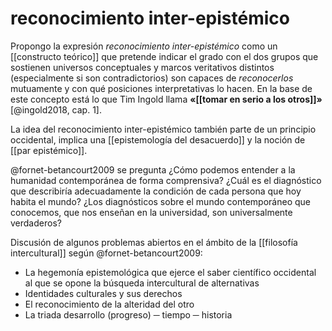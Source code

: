 # reconocimiento inter-epistémico
Propongo la expresión *reconocimiento inter-epistémico* como un [[constructo teórico]] que pretende indicar el grado con el dos grupos que sostienen universos conceptuales y marcos veritativos distintos (especialmente si son contradictorios) son capaces de *reconocerlos* mutuamente y con qué posiciones interpretativas lo hacen. En la base de este concepto está lo que Tim Ingold llama **«[[tomar en serio a los otros]]»** [@ingold2018, cap. 1].

La idea del reconocimiento inter-epistémico también parte de un principio occidental, implica una [[epistemología del desacuerdo]] y la noción de [[par epistémico]].

@fornet-betancourt2009 se pregunta ¿Cómo podemos entender a la humanidad contemporánea de forma comprensiva? ¿Cuál es el diagnóstico que describiría adecuadamente la condición de cada persona que hoy habita el mundo? ¿Los diagnósticos sobre el mundo contemporáneo que conocemos, que nos enseñan en la universidad, son universalmente verdaderos?

Discusión de algunos problemas abiertos en el ámbito de la [[filosofía intercultural]] según @fornet-betancourt2009:

- La hegemonía epistemológica que ejerce el saber científico occidental al que se opone la búsqueda intercultural de alternativas
- Identidades culturales y sus derechos
- El reconocimiento de la alteridad del otro
- La triada desarrollo (progreso) ─ tiempo ─ historia 
